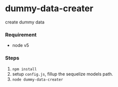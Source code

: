 # dummy-data-creater
create dummy data

### Requirement
- node v5

### Steps

1. `npm install`
2. setup `config.js`, fillup the sequelize models path.
3. `node dummy-data-creater`
